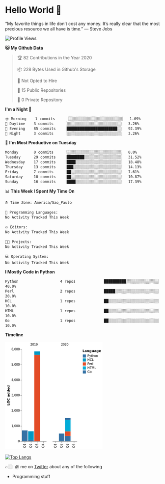 # Hello World 🤙

“My favorite things in life don’t cost any money. It’s really clear that the most precious resource we all have is time.” — Steve Jobs

<!--START_SECTION:waka-->
![Profile Views](http://img.shields.io/badge/Profile%20Views-19-blue)

**🐱 My Github Data** 

> 🏆 82 Contributions in the Year 2020
 > 
> 📦 228 Bytes Used in Github's Storage 
 > 
> 🚫 Not Opted to Hire
 > 
> 📜 15 Public Repositories
 > 
> 🔑 0 Private Repository 
 > 
**I'm a Night 🦉** 

```text
🌞 Morning    1 commits      ░░░░░░░░░░░░░░░░░░░░░░░░░   1.09% 
🌆 Daytime    3 commits      ░░░░░░░░░░░░░░░░░░░░░░░░░   3.26% 
🌃 Evening    85 commits     ███████████████████████░░   92.39% 
🌙 Night      3 commits      ░░░░░░░░░░░░░░░░░░░░░░░░░   3.26%

```
📅 **I'm Most Productive on Tuesday** 

```text
Monday       0 commits      ░░░░░░░░░░░░░░░░░░░░░░░░░   0.0% 
Tuesday      29 commits     ████████░░░░░░░░░░░░░░░░░   31.52% 
Wednesday    17 commits     ████░░░░░░░░░░░░░░░░░░░░░   18.48% 
Thursday     13 commits     ███░░░░░░░░░░░░░░░░░░░░░░   14.13% 
Friday       7 commits      ██░░░░░░░░░░░░░░░░░░░░░░░   7.61% 
Saturday     10 commits     ██░░░░░░░░░░░░░░░░░░░░░░░   10.87% 
Sunday       16 commits     ████░░░░░░░░░░░░░░░░░░░░░   17.39%

```


📊 **This Week I Spent My Time On** 

```text
⌚︎ Time Zone: America/Sao_Paulo

💬 Programming Languages: 
No Activity Tracked This Week

🔥 Editors: 
No Activity Tracked This Week

🐱‍💻 Projects: 
No Activity Tracked This Week

💻 Operating System: 
No Activity Tracked This Week

```

**I Mostly Code in Python** 

```text
Python                   4 repos             ██████████░░░░░░░░░░░░░░░   40.0% 
Perl                     2 repos             █████░░░░░░░░░░░░░░░░░░░░   20.0% 
HCL                      1 repos             ██░░░░░░░░░░░░░░░░░░░░░░░   10.0% 
HTML                     1 repos             ██░░░░░░░░░░░░░░░░░░░░░░░   10.0% 
Go                       1 repos             ██░░░░░░░░░░░░░░░░░░░░░░░   10.0%

```


**Timeline**

![Chart not found](https://github.com/fabio-e-azevedo/fabio-e-azevedo/blob/master/charts/bar_graph.png) 


<!--END_SECTION:waka-->

[![Top Langs](https://github-readme-stats.vercel.app/api/top-langs/?username=fabio-e-azevedo&layout=compact&theme=dark)](https://github.com/anuraghazra/github-readme-stats)

👉🏼&nbsp; @ me on [Twitter](https://twitter.com/fabioeazevedo) about any of the following 
- Programming stuff 

